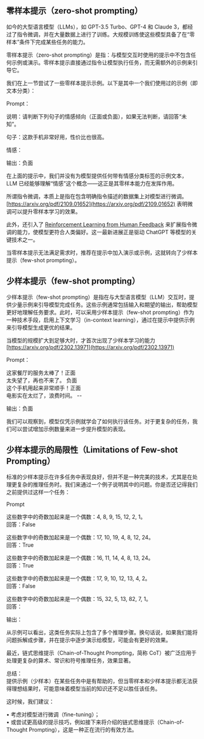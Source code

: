 ## 零样本提示（zero-shot prompting）

如今的大型语言模型（LLMs），如 GPT-3.5 Turbo、GPT-4 和 Claude 3，都经过了指令微调，并在大量数据上进行了训练。大规模训练使这些模型具备了在“零样本”条件下完成某些任务的能力。

零样本提示（zero-shot prompting）是指：与模型交互时使用的提示中不包含任何示例或演示。零样本提示直接通过指令让模型执行任务，而无需额外的示例来引导它。

我们在上一节尝试了一些零样本提示示例。以下是其中一个我们使用过的示例（即文本分类）：

Prompt：

说明：请判断下列句子的情感倾向（正面或负面），如果无法判断，请回答“未知”。

句子：这款手机非常好用，性价比也很高。

情感：

输出：负面

在上面的提示中，我们并没有为模型提供任何带有情感分类标签的示例文本，LLM 已经能够理解“情感”这个概念——这正是其零样本能力在发挥作用。

所谓指令微调，本质上是指在包含明确指令描述的数据集上对模型进行微调。  
[https://arxiv.org/pdf/2109.01652](https://arxiv.org/pdf/2109.01652) 表明微调可以提升零样本学习的效果。

此外，还引入了 [Reinforcement Learning from Human Feedback](https://arxiv.org/abs/1706.03741) 来扩展指令微调的能力，使模型更符合人类偏好。这一最新进展正是驱动 ChatGPT 等模型的关键技术之一。

当零样本提示无法满足需求时，推荐在提示中加入演示或示例，这就转向了少样本提示（few-shot prompting）。

## 少样本提示（few-shot prompting）

少样本提示（few-shot prompting）是指在与大型语言模型（LLM）交互时，提供少量示例来引导模型完成任务。这些示例通常包括输入和期望的输出，帮助模型更好地理解任务要求。此时，可以采用少样本提示（few-shot prompting）作为一种技术手段，启用上下文学习（in-context learning），通过在提示中提供示例来引导模型生成更优的结果。

当模型的规模扩大到足够大时，才首次出现了少样本学习的能力  
[https://arxiv.org/pdf/2302.13971](https://arxiv.org/pdf/2302.13971)

Prompt：

这家餐厅的服务太棒了！正面  
太失望了，再也不来了。 负面  
这个手机用起来非常顺手！正面  
电影实在太烂了，浪费时间。 --  

输出：负面

我们可以观察到，模型仅凭示例就学会了如何执行该任务。对于更复杂的任务，我们可以尝试增加示例数量来进一步提升模型的表现。

## 少样本提示的局限性（Limitations of Few-shot Prompting）

标准的少样本提示在许多任务中表现良好，但并不是一种完美的技术，尤其是在处理更复杂的推理任务时。我们来通过一个例子说明其中的问题。你是否还记得我们之前提供过这样一个任务：

Prompt

这些数字中的奇数加起来是一个偶数：4, 8, 9, 15, 12, 2, 1。  
回答：False

这些数字中的奇数加起来是一个偶数：17, 10, 19, 4, 8, 12, 24。  
回答：True

这些数字中的奇数加起来是一个偶数：16, 11, 14, 4, 8, 13, 24。  
回答：True

这些数字中的奇数加起来是一个偶数：17, 9, 10, 12, 13, 4, 2。  
回答：False

这些数字中的奇数加起来是一个偶数：15, 32, 5, 13, 82, 7, 1。  
回答：

输出：

从示例可以看出，这类任务实际上包含了多个推理步骤。换句话说，如果我们能将问题拆解成步骤，并在提示中逐步演示给模型，可能会有更好的效果。

最近，链式思维提示（Chain-of-Thought Prompting，简称 CoT）被广泛应用于处理更复杂的算术、常识和符号推理任务，效果显著。

总结：  
提供示例（少样本）在某些任务中是有帮助的，但当零样本和少样本提示都无法获得理想结果时，可能意味着模型当前的知识还不足以胜任该任务。

这时候，我们建议：
  
• 考虑对模型进行微调（fine-tuning）；  
• 或尝试更高级的提示技巧，例如接下来将介绍的链式思维提示（Chain-of-Thought Prompting），这是一种正在流行的有效方法。

